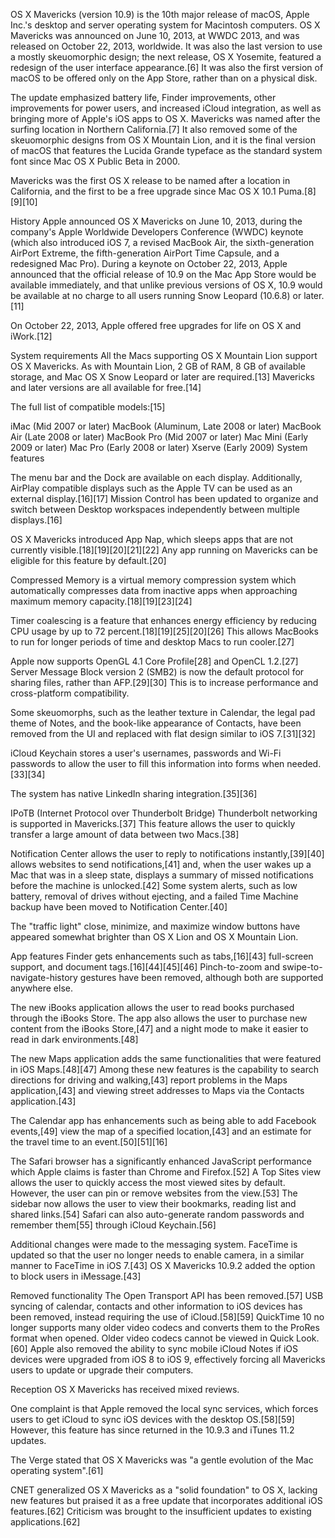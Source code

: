 OS X Mavericks (version 10.9) is the 10th major release of macOS, Apple Inc.'s desktop and server operating system for Macintosh computers. OS X Mavericks was announced on June 10, 2013, at WWDC 2013, and was released on October 22, 2013, worldwide. It was also the last version to use a mostly skeuomorphic design; the next release, OS X Yosemite, featured a redesign of the user interface appearance.[6] It was also the first version of macOS to be offered only on the App Store, rather than on a physical disk.

The update emphasized battery life, Finder improvements, other improvements for power users, and increased iCloud integration, as well as bringing more of Apple's iOS apps to OS X. Mavericks was named after the surfing location in Northern California.[7] It also removed some of the skeuomorphic designs from OS X Mountain Lion, and it is the final version of macOS that features the Lucida Grande typeface as the standard system font since Mac OS X Public Beta in 2000.

Mavericks was the first OS X release to be named after a location in California, and the first to be a free upgrade since Mac OS X 10.1 Puma.[8][9][10]

History
Apple announced OS X Mavericks on June 10, 2013, during the company's Apple Worldwide Developers Conference (WWDC) keynote (which also introduced iOS 7, a revised MacBook Air, the sixth-generation AirPort Extreme, the fifth-generation AirPort Time Capsule, and a redesigned Mac Pro). During a keynote on October 22, 2013, Apple announced that the official release of 10.9 on the Mac App Store would be available immediately, and that unlike previous versions of OS X, 10.9 would be available at no charge to all users running Snow Leopard (10.6.8) or later.[11]

On October 22, 2013, Apple offered free upgrades for life on OS X and iWork.[12]

System requirements
All the Macs supporting OS X Mountain Lion support OS X Mavericks. As with Mountain Lion, 2 GB of RAM, 8 GB of available storage, and Mac OS X Snow Leopard or later are required.[13] Mavericks and later versions are all available for free.[14]

The full list of compatible models:[15]

iMac (Mid 2007 or later)
MacBook (Aluminum, Late 2008 or later)
MacBook Air (Late 2008 or later)
MacBook Pro (Mid 2007 or later)
Mac Mini (Early 2009 or later)
Mac Pro (Early 2008 or later)
Xserve (Early 2009)
System features

The menu bar and the Dock are available on each display. Additionally, AirPlay compatible displays such as the Apple TV can be used as an external display.[16][17] Mission Control has been updated to organize and switch between Desktop workspaces independently between multiple displays.[16]

OS X Mavericks introduced App Nap, which sleeps apps that are not currently visible.[18][19][20][21][22] Any app running on Mavericks can be eligible for this feature by default.[20]

Compressed Memory is a virtual memory compression system which automatically compresses data from inactive apps when approaching maximum memory capacity.[18][19][23][24]

Timer coalescing is a feature that enhances energy efficiency by reducing CPU usage by up to 72 percent.[18][19][25][20][26] This allows MacBooks to run for longer periods of time and desktop Macs to run cooler.[27]

Apple now supports OpenGL 4.1 Core Profile[28] and OpenCL 1.2.[27] Server Message Block version 2 (SMB2) is now the default protocol for sharing files, rather than AFP.[29][30] This is to increase performance and cross-platform compatibility.

Some skeuomorphs, such as the leather texture in Calendar, the legal pad theme of Notes, and the book-like appearance of Contacts, have been removed from the UI and replaced with flat design similar to iOS 7.[31][32]

iCloud Keychain stores a user's usernames, passwords and Wi-Fi passwords to allow the user to fill this information into forms when needed.[33][34]

The system has native LinkedIn sharing integration.[35][36]

IPoTB (Internet Protocol over Thunderbolt Bridge) Thunderbolt networking is supported in Mavericks.[37] This feature allows the user to quickly transfer a large amount of data between two Macs.[38]

Notification Center allows the user to reply to notifications instantly,[39][40] allows websites to send notifications,[41] and, when the user wakes up a Mac that was in a sleep state, displays a summary of missed notifications before the machine is unlocked.[42] Some system alerts, such as low battery, removal of drives without ejecting, and a failed Time Machine backup have been moved to Notification Center.[40]

The "traffic light" close, minimize, and maximize window buttons have appeared somewhat brighter than OS X Lion and OS X Mountain Lion.

App features
Finder gets enhancements such as tabs,[16][43] full-screen support, and document tags.[16][44][45][46] Pinch-to-zoom and swipe-to-navigate-history gestures have been removed, although both are supported anywhere else.

The new iBooks application allows the user to read books purchased through the iBooks Store. The app also allows the user to purchase new content from the iBooks Store,[47] and a night mode to make it easier to read in dark environments.[48]

The new Maps application adds the same functionalities that were featured in iOS Maps.[48][47] Among these new features is the capability to search directions for driving and walking,[43] report problems in the Maps application,[43] and viewing street addresses to Maps via the Contacts application.[43]

The Calendar app has enhancements such as being able to add Facebook events,[49] view the map of a specified location,[43] and an estimate for the travel time to an event.[50][51][16]

The Safari browser has a significantly enhanced JavaScript performance which Apple claims is faster than Chrome and Firefox.[52] A Top Sites view allows the user to quickly access the most viewed sites by default. However, the user can pin or remove websites from the view.[53] The sidebar now allows the user to view their bookmarks, reading list and shared links.[54] Safari can also auto-generate random passwords and remember them[55] through iCloud Keychain.[56]

Additional changes were made to the messaging system. FaceTime is updated so that the user no longer needs to enable camera, in a similar manner to FaceTime in iOS 7.[43] OS X Mavericks 10.9.2 added the option to block users in iMessage.[43]

Removed functionality
The Open Transport API has been removed.[57] USB syncing of calendar, contacts and other information to iOS devices has been removed, instead requiring the use of iCloud.[58][59] QuickTime 10 no longer supports many older video codecs and converts them to the ProRes format when opened. Older video codecs cannot be viewed in Quick Look.[60] Apple also removed the ability to sync mobile iCloud Notes if iOS devices were upgraded from iOS 8 to iOS 9, effectively forcing all Mavericks users to update or upgrade their computers.

Reception
OS X Mavericks has received mixed reviews.

One complaint is that Apple removed the local sync services, which forces users to get iCloud to sync iOS devices with the desktop OS.[58][59] However, this feature has since returned in the 10.9.3 and iTunes 11.2 updates.

The Verge stated that OS X Mavericks was "a gentle evolution of the Mac operating system".[61]

CNET generalized OS X Mavericks as a "solid foundation" to OS X, lacking new features but praised it as a free update that incorporates additional iOS features.[62] Criticism was brought to the insufficient updates to existing applications.[62]
